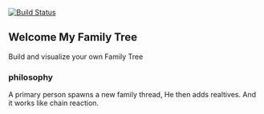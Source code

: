 [![Build Status](https://travis-ci.com/alencodes/MyFamilyTree.svg?branch=master)](https://travis-ci.com/alencodes/MyFamilyTree)
## Welcome My Family Tree

Build and visualize your own Family Tree

### philosophy

A primary person spawns a new family thread, He then adds realtives. And it works like chain reaction.
